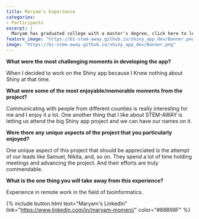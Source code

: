 ```yaml
---
title: Maryam's Experience
categories:
- Participants
excerpt: |
  Maryam has graduated college with a master's degree, click here to learn more about her experience as a participant in this project.|
feature_image: "https://bi-stem-away.github.io/shiny_app_dev/Banner.png"
image: "https://bi-stem-away.github.io/shiny_app_dev/Banner.png"
---
```


**What were the most challenging moments in developing the app?**

When I decided to work on the Shiny app because I Knew nothing about Shiny at that time.

**What were some of the most enjoyable/memorable moments from the project?**

Communicating with people from different counties is really interesting for me and I enjoy it a lot. One another thing that I like about STEM-AWAY is letting us attend the big Shiny app project and we can have our names on it.

**Were there any unique aspects of the project that you particularly enjoyed?**

One unique aspect of this project that should be appreciated is the attempt of our leads like Samuel, Nikita, and, so on. They spend a lot of time holding meetings and advancing the project. And their efforts are truly commendable.

**What is the one thing you will take away from this experience?**

Experience in remote work in the field of bioinformatics.

{% include button.html text="Maryam's LinkedIn" link="https://www.linkedin.com/in/maryam-momeni/" color="#88B98F" %}
